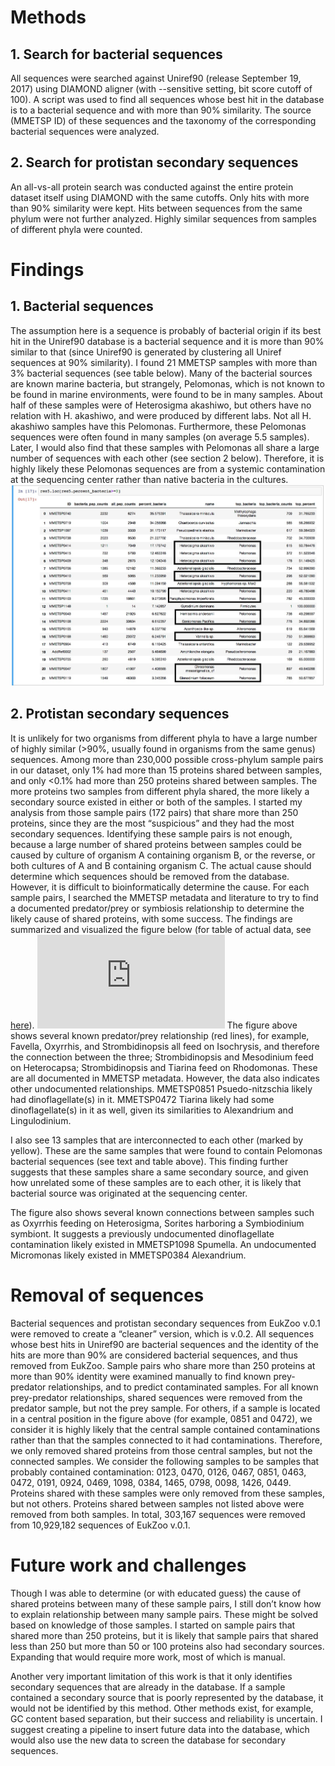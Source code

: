 # Methods
## 1. Search for bacterial sequences
All sequences were searched against Uniref90 (release September 19, 2017) using DIAMOND aligner (with --sensitive setting, bit score cutoff of 100). A script was used to find all sequences whose best hit in the database is to a bacterial sequence and with more than 90% similarity. The source (MMETSP ID) of these sequences and the taxonomy of the corresponding bacterial sequences were analyzed.
## 2. Search for protistan secondary sequences
An all-vs-all protein search was conducted against the entire protein dataset itself using DIAMOND with the same cutoffs. Only hits with more than 90% similarity were kept. Hits between sequences from the same phylum were not further analyzed. Highly similar sequences from samples of different phyla were counted. 
# Findings
## 1. Bacterial sequences
The assumption here is a sequence is probably of bacterial origin if its best hit in the Uniref90 database is a bacterial sequence and it is more than 90% similar to that (since Uniref90 is generated by clustering all Uniref sequences at 90% similarity). I found 21 MMETSP samples with more than 3% bacterial sequences (see table below). Many of the bacterial sources are known marine bacteria, but strangely, Pelomonas, which is not known to be found in marine environments, were found to be in many samples. About half of these samples were of Heterosigma akashiwo, but others have no relation with H. akashiwo, and were produced by different labs. Not all H. akashiwo samples have this Pelomonas. Furthermore, these Pelomonas sequences were often found in many samples (on average 5.5 samples). Later, I would also find that these samples with Pelomonas all share a large number of sequences with each other (see section 2 below). Therefore, it is highly likely these Pelomonas sequences are from a systemic contamination at the sequencing center rather than native bacteria in the cultures.
![Table 1. Samples with more than 3% bacterial sequences and the most frequent bacterial taxa in these samples.](https://github.com/zxl124/EukZoo-database/blob/master/figures/Table1.jpg)
## 2. Protistan secondary sequences
It is unlikely for two organisms from different phyla to have a large number of highly similar (>90%, usually found in organisms from the same genus) sequences. Among more than 230,000 possible cross-phylum sample pairs in our dataset, only 1% had more than 15 proteins shared between samples, and only <0.1% had more than 250 proteins shared between samples. The more proteins two samples from different phyla shared, the more likely a secondary source existed in either or both of the samples. I started my analysis from those sample pairs (172 pairs) that share more than 250 proteins, since they are the most “suspicious” and they had the most secondary sequences. Identifying these sample pairs is not enough, because a large number of shared proteins between samples could be caused by culture of organism A containing organism B, or the reverse, or both cultures of A and B containing organism C. The actual cause should determine which sequences should be removed from the database. However, it is difficult to bioinformatically determine the cause. For each sample pairs, I searched the MMETSP metadata and literature to try to find a documented predator/prey or symbiosis relationship to determine the likely cause of shared proteins, with some success. The findings are summarized and visualized the figure below (for table of actual data, see [here]()). 
![Figure 1. A network view of sample pairs sharing large numbers of proteins.](https://github.com/zxl124/EukZoo-database/blob/master/figures/Figure1.pdf)
The figure above shows several known predator/prey relationship (red lines), for example, Favella, Oxyrrhis, and Strombidinopsis all feed on Isochrysis, and therefore the connection between the three; Strombidinopsis and Mesodinium feed on Heterocapsa; Strombidinopsis and Tiarina feed on Rhodomonas. These are all documented in MMETSP metadata. However, the data also indicates other undocumented relationships. MMETSP0851 Psuedo-nitzschia likely had dinoflagellate(s) in it. MMETSP0472 Tiarina likely had some dinoflagellate(s) in it as well, given its similarities to Alexandrium and Lingulodinium.

I also see 13 samples that are interconnected to each other (marked by yellow). These are the same samples that were found to contain Pelomonas bacterial sequences (see text and table above). This finding further suggests that these samples share a same secondary source, and given how unrelated some of these samples are to each other, it is likely that bacterial source was originated at the sequencing center.

The figure also shows several known connections between samples such as Oxyrrhis feeding on Heterosigma, Sorites harboring a Symbiodinium symbiont. It suggests a previously undocumented dinoflagellate contamination likely existed in MMETSP1098 Spumella. An undocumented Micromonas likely existed in MMETSP0384 Alexandrium.

# Removal of sequences
Bacterial sequences and protistan secondary sequences from EukZoo v.0.1 were removed to create a “cleaner” version, which is v.0.2. All sequences whose best hits in Uniref90 are bacterial sequences and the identity of the hits are more than 90% are considered bacterial sequences, and thus removed from EukZoo. Sample pairs who share more than 250 proteins at more than 90% identity were examined manually to find known prey-predator relationships, and to predict contaminated samples. For all known prey-predator relationships, shared sequences were removed from the predator sample, but not the prey sample. For others, if a sample is located in a central position in the figure above (for example, 0851 and 0472), we consider it is highly likely that the central sample contained contaminations rather than that the samples connected to it had contaminations. Therefore, we only removed shared proteins from those central samples, but not the connected samples. We consider the following samples to be samples that probably contained contamination:
0123, 0470, 0126, 0467, 0851, 0463, 0472, 0191, 0924, 0469, 1098, 0384, 1465, 0798, 0098, 1426, 0449.
Proteins shared with these samples were only removed from these samples, but not others. Proteins shared between samples not listed above were removed from both samples.  In total, 303,167 sequences were removed from 10,929,182 sequences of EukZoo v.0.1.

# Future work and challenges
Though I was able to determine (or with educated guess) the cause of shared proteins between many of these sample pairs, I still don’t know how to explain relationship between many sample pairs. These might be solved based on knowledge of those samples. I started on sample pairs that shared more than 250 proteins, but it is likely that sample pairs that shared less than 250 but more than 50 or 100 proteins also had secondary sources. Expanding that would require more work, most of which is manual.

Another very important limitation of this work is that it only identifies secondary sequences that are already in the database. If a sample contained a secondary source that is poorly represented by the database, it would not be identified by this method. Other methods exist, for example, GC content based separation, but their success and reliability is uncertain. I suggest creating a pipeline to insert future data into the database, which would also use the new data to screen the database for secondary sequences. 
